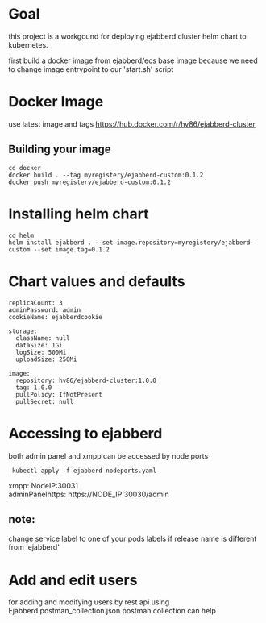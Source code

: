 # Goal
this project is a workgound for deploying ejabberd cluster helm chart to kubernetes.   

first build a docker image from ejabberd/ecs base image
because we need to change image entrypoint to our 'start.sh' script

# Docker Image
  use latest image and tags 
    https://hub.docker.com/r/hv86/ejabberd-cluster
## Building your image
    cd docker
    docker build . --tag myregistery/ejabberd-custom:0.1.2
    docker push myregistery/ejabberd-custom:0.1.2

# Installing helm chart
    cd helm   
    helm install ejabberd . --set image.repository=myregistery/ejabberd-custom --set image.tag=0.1.2

# Chart values and defaults

    replicaCount: 3    
    adminPassword: admin
    cookieName: ejabberdcookie
    
    storage:
      className: null
      dataSize: 1Gi
      logSize: 500Mi
      uploadSize: 250Mi
    
    image:
      repository: hv86/ejabberd-cluster:1.0.0
      tag: 1.0.0
      pullPolicy: IfNotPresent
      pullSecret: null
    

# Accessing to ejabberd
both admin panel and xmpp can be accessed by node ports 

     kubectl apply -f ejabberd-nodeports.yaml     

   xmpp: NodeIP:30031  
   adminPanelhttps:  https://NODE_IP:30030/admin

 ## note:
 change service label to one of your pods labels if release name is 
 different from 'ejabberd' 

# Add and edit users 
 for adding and modifying users by rest api using Ejabberd.postman_collection.json postman collection can help
